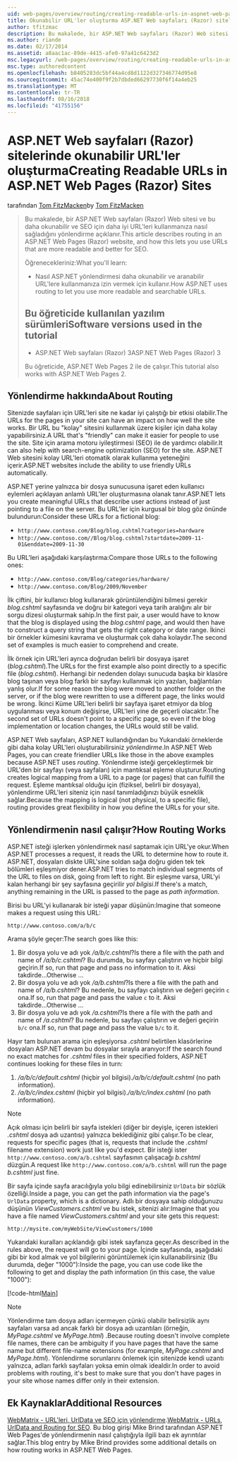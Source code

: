 ```yaml
---
uid: web-pages/overview/routing/creating-readable-urls-in-aspnet-web-pages-sites
title: Okunabilir URL'ler oluşturma ASP.NET Web sayfaları (Razor) siteler | Microsoft Docs
author: tfitzmac
description: Bu makalede, bir ASP.NET Web sayfaları (Razor) Web sitesi ve bu daha okunabilir ve SEO için daha iyi URL'leri kullanmanıza nasıl sağladığını yönlendirme açıklanır. Gerekir...
ms.author: riande
ms.date: 02/17/2014
ms.assetid: a8aac1ac-89de-4415-afe0-97a41c6423d2
msc.legacyurl: /web-pages/overview/routing/creating-readable-urls-in-aspnet-web-pages-sites
msc.type: authoredcontent
ms.openlocfilehash: b8405283dc5bf44a4cd8d1122d327346774d95e8
ms.sourcegitcommit: 45ac74e400f9f2b7dbded66297730f6f14a4eb25
ms.translationtype: MT
ms.contentlocale: tr-TR
ms.lasthandoff: 08/16/2018
ms.locfileid: "41755156"
---
```

<a name="creating-readable-urls-in-aspnet-web-pages-razor-sites"></a><span data-ttu-id="02fab-104">ASP.NET Web sayfaları (Razor) sitelerinde okunabilir URL'ler oluşturma</span><span class="sxs-lookup"><span data-stu-id="02fab-104">Creating Readable URLs in ASP.NET Web Pages (Razor) Sites</span></span>
====================
<span data-ttu-id="02fab-105">tarafından [Tom FitzMacken](https://github.com/tfitzmac)</span><span class="sxs-lookup"><span data-stu-id="02fab-105">by [Tom FitzMacken](https://github.com/tfitzmac)</span></span>

> <span data-ttu-id="02fab-106">Bu makalede, bir ASP.NET Web sayfaları (Razor) Web sitesi ve bu daha okunabilir ve SEO için daha iyi URL'leri kullanmanıza nasıl sağladığını yönlendirme açıklanır.</span><span class="sxs-lookup"><span data-stu-id="02fab-106">This article describes routing in an ASP.NET Web Pages (Razor) website, and how this lets you use URLs that are more readable and better for SEO.</span></span>
> 
> <span data-ttu-id="02fab-107">Öğrenecekleriniz:</span><span class="sxs-lookup"><span data-stu-id="02fab-107">What you'll learn:</span></span>
> 
> - <span data-ttu-id="02fab-108">Nasıl ASP.NET yönlendirmesi daha okunabilir ve aranabilir URL'lere kullanmanıza izin vermek için kullanır.</span><span class="sxs-lookup"><span data-stu-id="02fab-108">How ASP.NET uses routing to let you use more readable and searchable URLs.</span></span>
>   
> 
> ## <a name="software-versions-used-in-the-tutorial"></a><span data-ttu-id="02fab-109">Bu öğreticide kullanılan yazılım sürümleri</span><span class="sxs-lookup"><span data-stu-id="02fab-109">Software versions used in the tutorial</span></span>
> 
> 
> - <span data-ttu-id="02fab-110">ASP.NET Web sayfaları (Razor) 3</span><span class="sxs-lookup"><span data-stu-id="02fab-110">ASP.NET Web Pages (Razor) 3</span></span>
>   
> 
> <span data-ttu-id="02fab-111">Bu öğreticide, ASP.NET Web Pages 2 ile de çalışır.</span><span class="sxs-lookup"><span data-stu-id="02fab-111">This tutorial also works with ASP.NET Web Pages 2.</span></span>


## <a name="about-routing"></a><span data-ttu-id="02fab-112">Yönlendirme hakkında</span><span class="sxs-lookup"><span data-stu-id="02fab-112">About Routing</span></span>

<span data-ttu-id="02fab-113">Sitenizde sayfaları için URL'leri site ne kadar iyi çalıştığı bir etkisi olabilir.</span><span class="sxs-lookup"><span data-stu-id="02fab-113">The URLs for the pages in your site can have an impact on how well the site works.</span></span> <span data-ttu-id="02fab-114">Bir URL bu &quot;kolay&quot; sitesini kullanmak üzere kişiler için daha kolay yapabilirsiniz.</span><span class="sxs-lookup"><span data-stu-id="02fab-114">A URL that's &quot;friendly&quot; can make it easier for people to use the site.</span></span> <span data-ttu-id="02fab-115">Site için arama motoru iyileştirmesi (SEO) ile de yardımcı olabilir.</span><span class="sxs-lookup"><span data-stu-id="02fab-115">It can also help with search-engine optimization (SEO) for the site.</span></span> <span data-ttu-id="02fab-116">ASP.NET Web sitesini kolay URL'leri otomatik olarak kullanma yeteneğini içerir.</span><span class="sxs-lookup"><span data-stu-id="02fab-116">ASP.NET websites include the ability to use friendly URLs automatically.</span></span>

<span data-ttu-id="02fab-117">ASP.NET yerine yalnızca bir dosya sunucusuna işaret eden kullanıcı eylemleri açıklayan anlamlı URL'ler oluşturmasına olanak tanır.</span><span class="sxs-lookup"><span data-stu-id="02fab-117">ASP.NET lets you create meaningful URLs that describe user actions instead of just pointing to a file on the server.</span></span> <span data-ttu-id="02fab-118">Bu URL'ler için kurgusal bir blog göz önünde bulundurun:</span><span class="sxs-lookup"><span data-stu-id="02fab-118">Consider these URLs for a fictional blog:</span></span>

- `http://www.contoso.com/Blog/blog.cshtml?categories=hardware`
- `http://www.contoso.com//Blog/blog.cshtml?startdate=2009-11-01&enddate=2009-11-30`

<span data-ttu-id="02fab-119">Bu URL'leri aşağıdaki karşılaştırma:</span><span class="sxs-lookup"><span data-stu-id="02fab-119">Compare those URLs to the following ones:</span></span>

- `http://www.contoso.com/Blog/categories/hardware/`
- `http://www.contoso.com/Blog/2009/November`

<span data-ttu-id="02fab-120">İlk çiftini, bir kullanıcı blog kullanarak görüntülendiğini bilmesi gerekir *blog.cshtml* sayfasında ve doğru bir kategori veya tarih aralığını alır bir sorgu dizesi oluşturmak sahip.</span><span class="sxs-lookup"><span data-stu-id="02fab-120">In the first pair, a user would have to know that the blog is displayed using the *blog.cshtml* page, and would then have to construct a query string that gets the right category or date range.</span></span> <span data-ttu-id="02fab-121">İkinci bir örnekler kümesini kavrama ve oluşturmak çok daha kolaydır.</span><span class="sxs-lookup"><span data-stu-id="02fab-121">The second set of examples is much easier to comprehend and create.</span></span>

<span data-ttu-id="02fab-122">İlk örnek için URL'leri ayrıca doğrudan belirli bir dosyaya işaret (*blog.cshtml*).</span><span class="sxs-lookup"><span data-stu-id="02fab-122">The URLs for the first example also point directly to a specific file (*blog.cshtml*).</span></span> <span data-ttu-id="02fab-123">Herhangi bir nedenden dolayı sunucuda başka bir klasöre blog taşınan veya blog farklı bir sayfayı kullanmak için yazılan, bağlantıları yanlış olur.</span><span class="sxs-lookup"><span data-stu-id="02fab-123">If for some reason the blog were moved to another folder on the server, or if the blog were rewritten to use a different page, the links would be wrong.</span></span> <span data-ttu-id="02fab-124">İkinci Küme URL'leri belirli bir sayfaya işaret etmiyor da blog uygulanması veya konum değişirse, URL'leri yine de geçerli olacaktır.</span><span class="sxs-lookup"><span data-stu-id="02fab-124">The second set of URLs doesn't point to a specific page, so even if the blog implementation or location changes, the URLs would still be valid.</span></span>

<span data-ttu-id="02fab-125">ASP.NET Web sayfaları, ASP.NET kullandığından bu Yukarıdaki örneklerde gibi daha kolay URL'leri oluşturabilirsiniz *yönlendirme*.</span><span class="sxs-lookup"><span data-stu-id="02fab-125">In ASP.NET Web Pages, you can create friendlier URLs like those in the above examples because ASP.NET uses *routing*.</span></span> <span data-ttu-id="02fab-126">Yönlendirme isteği gerçekleştirmek bir URL'den bir sayfayı (veya sayfaları) için mantıksal eşleme oluşturur.</span><span class="sxs-lookup"><span data-stu-id="02fab-126">Routing creates logical mapping from a URL to a page (or pages) that can fulfill the request.</span></span> <span data-ttu-id="02fab-127">Eşleme mantıksal olduğu için (fiziksel, belirli bir dosyaya), yönlendirme URL'leri siteniz için nasıl tanımladığınızı büyük esneklik sağlar.</span><span class="sxs-lookup"><span data-stu-id="02fab-127">Because the mapping is logical (not physical, to a specific file), routing provides great flexibility in how you define the URLs for your site.</span></span>

## <a name="how-routing-works"></a><span data-ttu-id="02fab-128">Yönlendirmenin nasıl çalışır?</span><span class="sxs-lookup"><span data-stu-id="02fab-128">How Routing Works</span></span>

<span data-ttu-id="02fab-129">ASP.NET isteği işlerken yönlendirmek nasıl saptamak için URL'ye okur.</span><span class="sxs-lookup"><span data-stu-id="02fab-129">When ASP.NET processes a request, it reads the URL to determine how to route it.</span></span> <span data-ttu-id="02fab-130">ASP.NET, dosyaları diskte URL'sine soldan sağa doğru giden tek tek bölümleri eşleşmiyor dener.</span><span class="sxs-lookup"><span data-stu-id="02fab-130">ASP.NET tries to match individual segments of the URL to files on disk, going from left to right.</span></span> <span data-ttu-id="02fab-131">Bir eşleşme varsa, URL'yi kalan herhangi bir şey sayfasına geçirilir *yol bilgisi*.</span><span class="sxs-lookup"><span data-stu-id="02fab-131">If there's a match, anything remaining in the URL is passed to the page as *path information*.</span></span>

<span data-ttu-id="02fab-132">Birisi bu URL'yi kullanarak bir isteği yapar düşünün:</span><span class="sxs-lookup"><span data-stu-id="02fab-132">Imagine that someone makes a request using this URL:</span></span>

`http://www.contoso.com/a/b/c`

<span data-ttu-id="02fab-133">Arama şöyle geçer:</span><span class="sxs-lookup"><span data-stu-id="02fab-133">The search goes like this:</span></span>

1. <span data-ttu-id="02fab-134">Bir dosya yolu ve adı yok */a/b/c.cshtml*?</span><span class="sxs-lookup"><span data-stu-id="02fab-134">Is there a file with the path and name of */a/b/c.cshtml*?</span></span> <span data-ttu-id="02fab-135">Bu durumda, bu sayfayı çalıştırın ve hiçbir bilgi geçirin.</span><span class="sxs-lookup"><span data-stu-id="02fab-135">If so, run that page and pass no information to it.</span></span> <span data-ttu-id="02fab-136">Aksi takdirde...</span><span class="sxs-lookup"><span data-stu-id="02fab-136">Otherwise ...</span></span>
2. <span data-ttu-id="02fab-137">Bir dosya yolu ve adı yok */a/b.cshtml*?</span><span class="sxs-lookup"><span data-stu-id="02fab-137">Is there a file with the path and name of */a/b.cshtml*?</span></span> <span data-ttu-id="02fab-138">Bu nedenle, bu sayfayı çalıştırın ve değeri geçirin `c` ona.</span><span class="sxs-lookup"><span data-stu-id="02fab-138">If so, run that page and pass the value `c` to it.</span></span> <span data-ttu-id="02fab-139">Aksi takdirde...</span><span class="sxs-lookup"><span data-stu-id="02fab-139">Otherwise …</span></span>
3. <span data-ttu-id="02fab-140">Bir dosya yolu ve adı yok */a.cshtml*?</span><span class="sxs-lookup"><span data-stu-id="02fab-140">Is there a file with the path and name of */a.cshtml*?</span></span> <span data-ttu-id="02fab-141">Bu nedenle, bu sayfayı çalıştırın ve değeri geçirin `b/c` ona.</span><span class="sxs-lookup"><span data-stu-id="02fab-141">If so, run that page and pass the value `b/c` to it.</span></span>

<span data-ttu-id="02fab-142">Hayır tam bulunan arama için eşleşiyorsa *.cshtml* belirtilen klasörlerine dosyaları ASP.NET devam bu dosyalar sırayla aranıyor:</span><span class="sxs-lookup"><span data-stu-id="02fab-142">If the search found no exact matches for *.cshtml* files in their specified folders, ASP.NET continues looking for these files in turn:</span></span>

1. <span data-ttu-id="02fab-143">*/a/b/c/default.cshtml* (hiçbir yol bilgisi).</span><span class="sxs-lookup"><span data-stu-id="02fab-143">*/a/b/c/default.cshtml* (no path information).</span></span>
2. <span data-ttu-id="02fab-144">*/a/b/c/index.cshtml* (hiçbir yol bilgisi).</span><span class="sxs-lookup"><span data-stu-id="02fab-144">*/a/b/c/index.cshtml* (no path information).</span></span>

> [!NOTE]
> <span data-ttu-id="02fab-145">Açık olması için belirli bir sayfa istekleri (diğer bir deyişle, içeren istekleri *.cshtml* dosya adı uzantısı) yalnızca beklediğiniz gibi çalışır.</span><span class="sxs-lookup"><span data-stu-id="02fab-145">To be clear, requests for specific pages (that is, requests that include the *.cshtml* filename extension) work just like you'd expect.</span></span> <span data-ttu-id="02fab-146">Bir isteği ister `http://www.contoso.com/a/b.cshtml` sayfasının çalışacağı *b.cshtml* düzgün.</span><span class="sxs-lookup"><span data-stu-id="02fab-146">A request like `http://www.contoso.com/a/b.cshtml` will run the page *b.cshtml* just fine.</span></span>


<span data-ttu-id="02fab-147">Bir sayfa içinde sayfa aracılığıyla yolu bilgi edinebilirsiniz `UrlData` bir sözlük özelliği.</span><span class="sxs-lookup"><span data-stu-id="02fab-147">Inside a page, you can get the path information via the page's `UrlData` property, which is a dictionary.</span></span> <span data-ttu-id="02fab-148">Adlı bir dosyaya sahip olduğunuzu düşünün *ViewCustomers.cshtml* ve bu istek, sitenizi alır:</span><span class="sxs-lookup"><span data-stu-id="02fab-148">Imagine that you have a file named *ViewCustomers.cshtml* and your site gets this request:</span></span>

`http://mysite.com/myWebSite/ViewCustomers/1000`

<span data-ttu-id="02fab-149">Yukarıdaki kuralları açıklandığı gibi istek sayfanıza geçer.</span><span class="sxs-lookup"><span data-stu-id="02fab-149">As described in the rules above, the request will go to your page.</span></span> <span data-ttu-id="02fab-150">İçinde sayfasında, aşağıdaki gibi bir kod almak ve yol bilgilerini görüntülemek için kullanabilirsiniz (Bu durumda, değer &quot;1000&quot;):</span><span class="sxs-lookup"><span data-stu-id="02fab-150">Inside the page, you can use code like the following to get and display the path information (in this case, the value &quot;1000&quot;):</span></span>

[!code-html[Main](creating-readable-urls-in-aspnet-web-pages-sites/samples/sample1.html)]

> [!NOTE]
> <span data-ttu-id="02fab-151">Yönlendirme tam dosya adları içermeyen çünkü olabilir belirsizlik aynı sayfaları varsa ad ancak farklı bir dosya adı uzantıları (örneğin, *MyPage.cshtml* ve *MyPage.html*) .</span><span class="sxs-lookup"><span data-stu-id="02fab-151">Because routing doesn't involve complete file names, there can be ambiguity if you have pages that have the same name but different file-name extensions (for example, *MyPage.cshtml* and *MyPage.html*).</span></span> <span data-ttu-id="02fab-152">Yönlendirme sorunlarını önlemek için sitenizde kendi uzantı yalnızca, adları farklı sayfaları yoksa emin olmak idealdir.</span><span class="sxs-lookup"><span data-stu-id="02fab-152">In order to avoid problems with routing, it's best to make sure that you don't have pages in your site whose names differ only in their extension.</span></span>


<a id="Additional_Resources"></a>
## <a name="additional-resources"></a><span data-ttu-id="02fab-153">Ek Kaynaklar</span><span class="sxs-lookup"><span data-stu-id="02fab-153">Additional Resources</span></span>

<span data-ttu-id="02fab-154">[WebMatrix - URL'leri, UrlData ve SEO için yönlendirme](http://www.mikesdotnetting.com/Article/165/WebMatrix-URLs-UrlData-and-Routing-for-SEO).</span><span class="sxs-lookup"><span data-stu-id="02fab-154">[WebMatrix - URLs, UrlData and Routing for SEO](http://www.mikesdotnetting.com/Article/165/WebMatrix-URLs-UrlData-and-Routing-for-SEO).</span></span> <span data-ttu-id="02fab-155">Bu blog girişi Mike Brind tarafından ASP.NET Web Pages'de yönlendirmenin nasıl çalıştığıyla ilgili bazı ek ayrıntılar sağlar.</span><span class="sxs-lookup"><span data-stu-id="02fab-155">This blog entry by Mike Brind provides some additional details on how routing works in ASP.NET Web Pages.</span></span>
